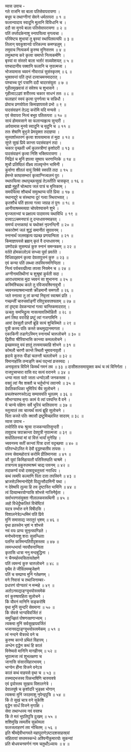 व्यास उवाच -  
गते राजनि सा बाला पतिसेवापरायणा ।  
बभूव च तथाग्नीनां सेवने धर्मतत्परा ॥ १ ॥  
फलान्यादाय स्वादूनि मूलानि विविधानि च ।  
ददौ सा मुनये बाला पतिसेवापरायणा ॥ २ ॥  
पतिं तप्तोदकेनाशु स्नापयित्वा मृगत्वचा ।  
परिवेष्ट्य शुभायां तु बृस्यां स्थापितवत्यपि ॥ ३ ॥  
तिलान् यवकुशानग्रे परिकल्प्य कमण्डलुम् ।  
तमुवाच नित्यकर्म कुरुष्व मुनिसत्तम ॥ ४ ॥  
तमुत्थाप्य करे कृत्वा समाप्ते नित्यकर्मणि ।  
बृस्यां वा संस्तरे बाला भर्तारं सन्न्यवेशयत् ॥ ५ ॥  
पश्चादानीय पक्वानि फलानि च नृपात्मजा ।  
भोजयामास च्यवनं नीवारान्नं सुसंस्कृतम् ॥ ६ ॥  
भुक्तवन्तं पतिं तृप्तं दत्त्वाचमनमादरात् ।  
पश्चाच्च पूगं पत्राणि ददौ चादरसंयुता ॥ ७ ॥  
गृहीतमुखवासं तं संवेश्य च शुभासने ।  
गृहीत्वाऽऽज्ञां शरीरस्य चकार साधनं ततः ॥ ८ ॥  
फलाहारं स्वयं कृत्वा पुनर्गत्वा च सन्निधौ ।  
प्रोवाच प्रणयोपेता किमाज्ञापयसे प्रभो ॥ ९ ॥  
पादसंवाहनं तेऽद्य करोमि यदि मन्यसे ।  
एवं सेवापरा नित्यं बभूव पतितत्परा ॥ १० ॥  
सायं होमावसाने सा फलान्याहृत्य सुन्दरी ।  
अर्पयामास मुनये स्वादूनि च मृदूनि च ॥ ११ ॥  
ततः शेषाणि बुभुजे प्रेमयुक्ता तदाज्ञया ।  
सुस्पर्शास्तरणं कृत्वा शाययामास तं मुदा ॥ १२ ॥  
सुप्ते सुखं प्रिये कान्ता पदसंवाहनं तदा ।  
चकार पृच्छती धर्मं कुलस्त्रीणां कृशोदरी ॥ १३ ॥  
पादसंवाहनं कृत्वा निशि भक्तिपरायणा ।  
निद्रितं च मुनिं ज्ञात्वा सुष्वाप चरणान्तिके ॥ १४ ॥  
शुचौ प्रतिष्ठितं वीक्ष्य तालवृन्तेन भामिनी ।  
कुर्वाणा शीतलं वायुं सिषेवे स्वपतिं तदा ॥ १५ ॥  
हेमन्ते काष्ठसम्भारं कृत्वाग्निज्वलनं पुरः ।  
स्थापयित्वा तथापृच्छत्सुखं तेऽस्तीति चासकृत् ॥ १६ ॥  
ब्राह्मे मुहूर्ते चोत्थाय जलं पात्रं च मृत्तिकाम् ।  
समर्पयित्वा शौचार्थं समुत्थाप्य पतिं प्रिया ॥ १७ ॥  
स्थानाद्दूरे च संस्थाप्य दूरं गत्वा स्थिराभवत् ।  
कृतशौचं पतिं ज्ञात्वा गत्वा जग्राह तं पुनः ॥ १८ ॥  
आनीयाश्रममव्यग्रा चोपवेश्यासने शुभे ।  
मृज्जलाभ्यां च प्रक्षाल्य पादावस्य यथाविधि ॥ १९ ॥  
दत्त्वाऽऽचमनपात्रं तु दन्तधावनमाहरत् ।  
समर्प्य दन्तकाष्ठं च यथोक्तं नृपनन्दिनी ॥ २० ॥  
चकारोष्णं जलं शुद्धं समानीतं सुपावनम् ।  
स्नानार्थं जलमाहृत्य पप्रच्छ प्रणयान्विता ॥ २१ ॥  
किमाज्ञापयसे ब्रह्मन् कृतं वै दन्तधावनम् ।  
उष्णोदकं सुसम्पन्नं कुरु स्नानं समन्त्रकम् ॥ २२ ॥  
वर्तते होमकालोऽयं सन्ध्या पूर्वा प्रवर्तते ।  
विधिवद्‌हवनं कृत्वा देवतापूजनं कुरु ॥ २३ ॥  
एवं कन्या पतिं लब्ध्वा तपस्विनमनिन्दिता ।  
नित्यं पर्यचरत्प्रीत्या तपसा नियमेन च ॥ २४ ॥  
अग्नीनामतिथीनां च शुश्रूषां कुर्वती सदा ।  
आराधयामास मुदा च्यवनं सा शुभानना ॥ २५ ॥  
कस्मिंश्चिदथ काले तु रविजावश्विनावुभौ ।  
च्यवनस्याश्रमाभ्याशे क्रीडमानौ समगतौ ॥ २६ ॥  
जले स्नात्वा तु तां कन्यां निवृत्तां स्वाश्रमं प्रति ।  
गच्छन्तीं चारुसर्वाङ्‌गीं रविपुत्रावपश्यताम् ॥ २७ ॥  
तां दृष्ट्वा देवकन्याभां गत्वा चान्तिकमादरात् ।  
ऊचतुः समभिद्रुत्य नासत्यावतिमोहितौ ॥ २८ ॥  
क्षणं तिष्ठ वरारोहे प्रष्टुं त्वां गजगामिनि ।  
आवां देवसुतौ प्राप्तौ ब्रूहि सत्यं शुचिस्मिते ॥ २९ ॥  
पुत्री कस्य पतिः कस्ते कथमुद्यानमागता ।  
एकाकिनी तडागेऽस्मिन् स्नानार्थं चारुलोचने ॥ ३० ॥  
द्वितीया श्रीरिवाभासि कान्त्या कमललोचने ।  
इच्छामस्तु वयं ज्ञातुं तत्त्वमाख्याहि शोभने ॥ ३१ ॥  
कोमलौ चरणौ कान्ते स्थितौ भूमावनावृतौ ।  
हृदाये कुरुतः पीडां चलन्तौ चललोचने ॥ ३२ ॥  
विमानार्हासि तन्वङ्‌गि कथं पद्भ्यां व्रजस्यदः ।  
अनावृतात्र विपिने किमर्थं गमनं तव ॥ ३३ ॥
दासीशतसमायुक्ता कथं च त्वं विनिर्गता ।  
राजपुत्र्यप्सरा वासि वद सत्यं वरानने ॥ ३४ ॥  
धन्या माता यतो जाता धन्योऽसौ जनकस्तव ।  
वक्तुं त्वां नैव शक्तौ च भर्तुर्भाग्यं तवानघे ॥ ३५ ॥  
देवलिकाधिका भूमिरियं चैव सुलोचने ।  
प्रचलंश्चरणस्तेऽद्य सम्पावयति भूतलम् ॥ ३६ ॥  
सौभाग्याश्च मृगाः कामं ये त्वां पश्यन्ति वै वने ।  
ये चान्ये पक्षिणः सर्वे भूरियं चातिपावना ॥ ३७ ॥  
स्तुत्यालं तव चात्यर्थं सत्यं ब्रूहि सुलोचने ।  
पिता कस्ते पतिः क्वासौ द्रष्टुमिच्छास्ति सादरम् ॥ ३८ ॥  
व्यास उवाच -  
तयोरिति वचः श्रुत्वा राजकन्यातिसुन्दरी ।  
तावुवाच त्रपाक्रान्ता देवपुत्री नृपात्मजा ॥ ३९ ॥  
शर्यातितनयां मां वां वित्तं भार्यां मुनेरिह ।  
च्यवनस्य सतीं कान्तां पित्रा दत्तां यदृच्छया ॥ ४० ॥  
पतिरन्धोऽस्ति मे देवौ वृद्धश्चातीव तापसः ।  
तस्य सेवामहोरात्रं करोमि प्रीतिमानसा ॥ ४१ ॥  
कौ युवां किमिहायातौ पतिस्तिष्ठति चाश्रमे ।  
तत्रागत्य प्रकुरुतमाश्रमं चाद्य पावनम् ॥ ४२ ॥  
तदाकर्ण्य वचो दस्रावूचतुस्तां नराधिप ।  
कथं त्वमपि कल्याणि पिता दत्ता तपस्विने ॥ ४३ ॥  
भ्राजसेऽस्मिन्वनोद्देशे विद्युत्सौदामिनी यथा ।  
न देवेष्वपि तुल्या हि तव दृष्टास्ति भामिनि ॥ ४४ ॥  
त्वं दिव्याम्बरयोग्यासि शोभसे नाजिनैर्वृता ।  
सर्वाभरणसंयुक्ता नीलालकवरूथिनी ॥ ४५ ॥  
अहो विधेर्दुष्कलितं विचेष्टितं  
     यदत्र रम्भोरु वने विषीदसि ।  
विशालनेत्रेऽन्धमिमं पतिं प्रिये  
     मुनिं समासाद्य जरातुरं भृशम् ॥ ४६ ॥  
वृथा व्रतस्तेन भृशं न शोभसे  
     नवं वयः प्राप्य सुनृत्यपण्डिते ।  
मनोभवेनाशु शराः सुसन्धिताः  
     पतन्ति कस्मिन्पतिरीदृशस्तव ॥ ४७ ॥  
त्वमन्धभार्या नवयौवनान्विता  
     कृतासि धात्रा ननु मन्दबुद्धिना ।  
न चैनमर्हस्यसितायतेक्षणे  
     पतिं त्वमन्यं कुरु चारुलोचने ॥ ४८ ॥  
वृथैव ते जीवितमम्बुजेक्षणे  
     पतिं च सम्प्राप्य मुनिं गतेक्षणम् ।  
वने निवासं च तथाजिनाम्बर-  
     प्रधारणं योग्यतरं न मन्महे ॥ ४९ ॥  
अतोऽनवद्याङ्ग्युभयोस्त्वमेकं  
     वरं कुरुषावहिता सुलोचने ।  
किं यौवनं मानिनि सङ्करोषि  
     वृथा मुनिं सुन्दरि सेवमाना ॥ ५० ॥  
किं सेवसे भाग्यविवर्जितं तं  
     समुज्झितं पोषणरक्षणाभ्याम् ।  
त्यक्त्वा मुनिं सर्वसुखापवर्जितं  
     भजानवद्याङ्ग्युभयोस्त्वमेकम् ॥ ५१ ॥  
त्वं नन्दने चैत्ररथे वने च  
     कुरुष्व कान्ते प्रथितं विहारम् ।  
अन्धेन वृद्धेन कथं हि कालं  
     विनेष्यसे मानिनि मानहीनम् ॥ ५२ ॥  
भूपात्मजा त्वं शुभलक्षणा च  
     जानासि संसारविहारभावम् ।  
भाग्येन हीना विजने वनेऽत्र  
     कालं कथं वाहयसे वृथा च ॥ ५३ ॥  
तस्माद्‌भजस्व पिकभाषिणि चारुवक्त्रे  
     एवं द्वयोस्तव सुखाय विशालनेत्रे ।  
देवालयुषे च कृशोदरि भुङ्क्ष्व भोगान्  
     त्यक्त्वा मुनिं जरठमाशु नृपेन्द्रपुत्रि ॥ ५४ ॥  
किं ते सुखं चात्र वने सुकेशि  
     वृद्धेन सार्धं विजने मृगाक्षि ।  
सेवा तथान्धस्य नवं वयश्च  
     किं ते मतं भूपतिपुत्रि दुःखम् ॥ ५५ ॥  
शशिमुखि त्वमतीव सुकोमला  
     फलजलाहरणं तव नोचितम् ॥ ५६ ॥  
इति श्रीमद्देवीभागवते महापुराणेऽष्टादशसाहस्र्यां  
संहितायां सप्तमस्कन्धे अश्विनीकुमारयोः सुकन्यां  
प्रति बोधवचनवर्णनं नाम चतुर्थोऽध्यायः ॥ ४ ॥
